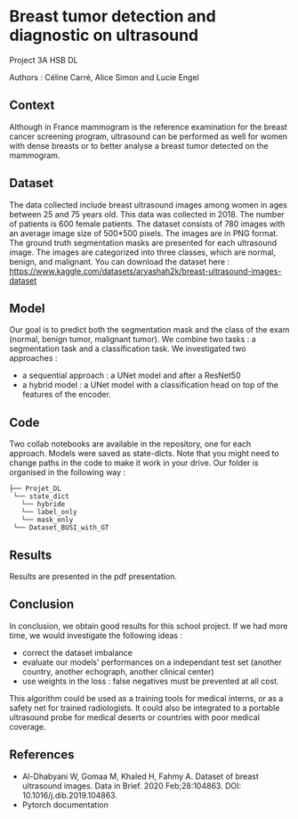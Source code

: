 # Breast tumor detection and diagnostic on ultrasound
Project 3A HSB DL

Authors : Céline Carré, Alice Simon and Lucie Engel 

## Context

Although in France mammogram is the reference examination for the breast cancer screening program, ultrasound can be performed as well for women with dense breasts or to better analyse a breast tumor detected on the mammogram. 

## Dataset

The data collected include breast ultrasound images among women in ages between 25 and 75 years old. This data was collected in 2018. The number of patients is 600 female patients. The dataset consists of 780 images with an average image size of 500*500 pixels. The images are in PNG format. The ground truth segmentation masks are presented for each ultrasound image. The images are categorized into three classes, which are normal, benign, and malignant.
You can download the dataset here : 
https://www.kaggle.com/datasets/aryashah2k/breast-ultrasound-images-dataset

## Model 

Our goal is to predict both the segmentation mask and the class of the exam (normal, benign tumor, malignant tumor). We combine two tasks : a segmentation task and a classification task. 
We investigated two approaches : 
* a sequential approach : a UNet model and after a ResNet50
* a hybrid model : a UNet model with a classification head on top of the features of the encoder. 

## Code

Two collab notebooks are available in the repository, one for each approach. Models were saved as state-dicts. Note that you might need to change paths in the code to make it work in your drive. Our folder is organised in the following way : 

```
├── Projet_DL
 └── state_dict
   └── hybride
   └── label_only
   └── mask_only
 └── Dataset_BUSI_with_GT
```
## Results

Results are presented in the pdf presentation. 

## Conclusion

In conclusion, we obtain good results for this school project. If we had more time, we would investigate the following ideas : 
* correct the dataset imbalance 
* evaluate our models' performances on a independant test set (another country, another echograph, another clinical center)
* use weights in the loss : false negatives must be prevented at all cost.

This algorithm could be used as a training tools for medical interns, or as a safety net for trained radiologists. It could also be integrated to a portable ultrasound probe for medical deserts or countries with poor medical coverage.

## References 

* Al-Dhabyani W, Gomaa M, Khaled H, Fahmy A. Dataset of breast ultrasound images. Data in Brief. 2020 Feb;28:104863. DOI: 10.1016/j.dib.2019.104863.
* Pytorch documentation
